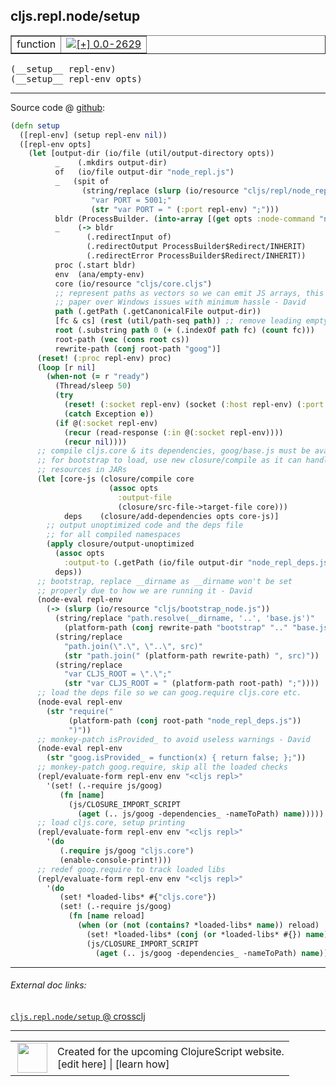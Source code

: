 ## cljs.repl.node/setup



 <table border="1">
<tr>
<td>function</td>
<td><a href="https://github.com/cljsinfo/cljs-api-docs/tree/0.0-2629"><img valign="middle" alt="[+] 0.0-2629" title="Added in 0.0-2629" src="https://img.shields.io/badge/+-0.0--2629-lightgrey.svg"></a> </td>
</tr>
</table>


 <samp>
(__setup__ repl-env)<br>
</samp>
 <samp>
(__setup__ repl-env opts)<br>
</samp>

---







Source code @ [github](https://github.com/clojure/clojurescript/blob/r2985/src/clj/cljs/repl/node.clj#L80-L169):

```clj
(defn setup
  ([repl-env] (setup repl-env nil))
  ([repl-env opts]
    (let [output-dir (io/file (util/output-directory opts))
          _    (.mkdirs output-dir)
          of   (io/file output-dir "node_repl.js")
          _   (spit of
                (string/replace (slurp (io/resource "cljs/repl/node_repl.js"))
                  "var PORT = 5001;"
                  (str "var PORT = " (:port repl-env) ";")))
          bldr (ProcessBuilder. (into-array [(get opts :node-command "node")]))
          _    (-> bldr
                 (.redirectInput of)
                 (.redirectOutput ProcessBuilder$Redirect/INHERIT)
                 (.redirectError ProcessBuilder$Redirect/INHERIT))
          proc (.start bldr)
          env  (ana/empty-env)
          core (io/resource "cljs/core.cljs")
          ;; represent paths as vectors so we can emit JS arrays, this is to
          ;; paper over Windows issues with minimum hassle - David
          path (.getPath (.getCanonicalFile output-dir))
          [fc & cs] (rest (util/path-seq path)) ;; remove leading empty string
          root (.substring path 0 (+ (.indexOf path fc) (count fc)))
          root-path (vec (cons root cs))
          rewrite-path (conj root-path "goog")]
      (reset! (:proc repl-env) proc)
      (loop [r nil]
        (when-not (= r "ready")
          (Thread/sleep 50)
          (try
            (reset! (:socket repl-env) (socket (:host repl-env) (:port repl-env)))
            (catch Exception e))
          (if @(:socket repl-env)
            (recur (read-response (:in @(:socket repl-env))))
            (recur nil))))
      ;; compile cljs.core & its dependencies, goog/base.js must be available
      ;; for bootstrap to load, use new closure/compile as it can handle
      ;; resources in JARs
      (let [core-js (closure/compile core
                      (assoc opts
                        :output-file
                        (closure/src-file->target-file core)))
            deps    (closure/add-dependencies opts core-js)]
        ;; output unoptimized code and the deps file
        ;; for all compiled namespaces
        (apply closure/output-unoptimized
          (assoc opts
            :output-to (.getPath (io/file output-dir "node_repl_deps.js")))
          deps))
      ;; bootstrap, replace __dirname as __dirname won't be set
      ;; properly due to how we are running it - David
      (node-eval repl-env
        (-> (slurp (io/resource "cljs/bootstrap_node.js"))
          (string/replace "path.resolve(__dirname, '..', 'base.js')"
            (platform-path (conj rewrite-path "bootstrap" ".." "base.js")))
          (string/replace
            "path.join(\".\", \"..\", src)"
            (str "path.join(" (platform-path rewrite-path) ", src)"))
          (string/replace
            "var CLJS_ROOT = \".\";"
            (str "var CLJS_ROOT = " (platform-path root-path) ";"))))
      ;; load the deps file so we can goog.require cljs.core etc.
      (node-eval repl-env
        (str "require("
             (platform-path (conj root-path "node_repl_deps.js"))
             ")"))
      ;; monkey-patch isProvided_ to avoid useless warnings - David
      (node-eval repl-env
        (str "goog.isProvided_ = function(x) { return false; };"))
      ;; monkey-patch goog.require, skip all the loaded checks
      (repl/evaluate-form repl-env env "<cljs repl>"
        '(set! (.-require js/goog)
           (fn [name]
             (js/CLOSURE_IMPORT_SCRIPT
               (aget (.. js/goog -dependencies_ -nameToPath) name)))))
      ;; load cljs.core, setup printing
      (repl/evaluate-form repl-env env "<cljs repl>"
        '(do
           (.require js/goog "cljs.core")
           (enable-console-print!)))
      ;; redef goog.require to track loaded libs
      (repl/evaluate-form repl-env env "<cljs repl>"
        '(do
           (set! *loaded-libs* #{"cljs.core"})
           (set! (.-require js/goog)
             (fn [name reload]
               (when (or (not (contains? *loaded-libs* name)) reload)
                 (set! *loaded-libs* (conj (or *loaded-libs* #{}) name))
                 (js/CLOSURE_IMPORT_SCRIPT
                   (aget (.. js/goog -dependencies_ -nameToPath) name))))))))))
```

<!--
Repo - tag - source tree - lines:

 <pre>
clojurescript @ r2985
└── src
    └── clj
        └── cljs
            └── repl
                └── <ins>[node.clj:80-169](https://github.com/clojure/clojurescript/blob/r2985/src/clj/cljs/repl/node.clj#L80-L169)</ins>
</pre>

-->

---



###### External doc links:

[`cljs.repl.node/setup` @ crossclj](http://crossclj.info/fun/cljs.repl.node/setup.html)<br>

---

 <table>
<tr><td>
<img valign="middle" align="right" width="48px" src="http://i.imgur.com/Hi20huC.png">
</td><td>
Created for the upcoming ClojureScript website.<br>
[edit here] | [learn how]
</td></tr></table>

[edit here]:https://github.com/cljsinfo/cljs-api-docs/blob/master/cljsdoc/cljs.repl.node/setup.cljsdoc
[learn how]:https://github.com/cljsinfo/cljs-api-docs/wiki/cljsdoc-files

<!--

This information was too distracting to show to readers, but I'll leave it
commented here since it is helpful to:

- pretty-print the data used to generate this document
- and show how to retrieve that data



The API data for this symbol:

```clj
{:ns "cljs.repl.node",
 :name "setup",
 :type "function",
 :signature ["[repl-env]" "[repl-env opts]"],
 :source {:code "(defn setup\n  ([repl-env] (setup repl-env nil))\n  ([repl-env opts]\n    (let [output-dir (io/file (util/output-directory opts))\n          _    (.mkdirs output-dir)\n          of   (io/file output-dir \"node_repl.js\")\n          _   (spit of\n                (string/replace (slurp (io/resource \"cljs/repl/node_repl.js\"))\n                  \"var PORT = 5001;\"\n                  (str \"var PORT = \" (:port repl-env) \";\")))\n          bldr (ProcessBuilder. (into-array [(get opts :node-command \"node\")]))\n          _    (-> bldr\n                 (.redirectInput of)\n                 (.redirectOutput ProcessBuilder$Redirect/INHERIT)\n                 (.redirectError ProcessBuilder$Redirect/INHERIT))\n          proc (.start bldr)\n          env  (ana/empty-env)\n          core (io/resource \"cljs/core.cljs\")\n          ;; represent paths as vectors so we can emit JS arrays, this is to\n          ;; paper over Windows issues with minimum hassle - David\n          path (.getPath (.getCanonicalFile output-dir))\n          [fc & cs] (rest (util/path-seq path)) ;; remove leading empty string\n          root (.substring path 0 (+ (.indexOf path fc) (count fc)))\n          root-path (vec (cons root cs))\n          rewrite-path (conj root-path \"goog\")]\n      (reset! (:proc repl-env) proc)\n      (loop [r nil]\n        (when-not (= r \"ready\")\n          (Thread/sleep 50)\n          (try\n            (reset! (:socket repl-env) (socket (:host repl-env) (:port repl-env)))\n            (catch Exception e))\n          (if @(:socket repl-env)\n            (recur (read-response (:in @(:socket repl-env))))\n            (recur nil))))\n      ;; compile cljs.core & its dependencies, goog/base.js must be available\n      ;; for bootstrap to load, use new closure/compile as it can handle\n      ;; resources in JARs\n      (let [core-js (closure/compile core\n                      (assoc opts\n                        :output-file\n                        (closure/src-file->target-file core)))\n            deps    (closure/add-dependencies opts core-js)]\n        ;; output unoptimized code and the deps file\n        ;; for all compiled namespaces\n        (apply closure/output-unoptimized\n          (assoc opts\n            :output-to (.getPath (io/file output-dir \"node_repl_deps.js\")))\n          deps))\n      ;; bootstrap, replace __dirname as __dirname won't be set\n      ;; properly due to how we are running it - David\n      (node-eval repl-env\n        (-> (slurp (io/resource \"cljs/bootstrap_node.js\"))\n          (string/replace \"path.resolve(__dirname, '..', 'base.js')\"\n            (platform-path (conj rewrite-path \"bootstrap\" \"..\" \"base.js\")))\n          (string/replace\n            \"path.join(\\\".\\\", \\\"..\\\", src)\"\n            (str \"path.join(\" (platform-path rewrite-path) \", src)\"))\n          (string/replace\n            \"var CLJS_ROOT = \\\".\\\";\"\n            (str \"var CLJS_ROOT = \" (platform-path root-path) \";\"))))\n      ;; load the deps file so we can goog.require cljs.core etc.\n      (node-eval repl-env\n        (str \"require(\"\n             (platform-path (conj root-path \"node_repl_deps.js\"))\n             \")\"))\n      ;; monkey-patch isProvided_ to avoid useless warnings - David\n      (node-eval repl-env\n        (str \"goog.isProvided_ = function(x) { return false; };\"))\n      ;; monkey-patch goog.require, skip all the loaded checks\n      (repl/evaluate-form repl-env env \"<cljs repl>\"\n        '(set! (.-require js/goog)\n           (fn [name]\n             (js/CLOSURE_IMPORT_SCRIPT\n               (aget (.. js/goog -dependencies_ -nameToPath) name)))))\n      ;; load cljs.core, setup printing\n      (repl/evaluate-form repl-env env \"<cljs repl>\"\n        '(do\n           (.require js/goog \"cljs.core\")\n           (enable-console-print!)))\n      ;; redef goog.require to track loaded libs\n      (repl/evaluate-form repl-env env \"<cljs repl>\"\n        '(do\n           (set! *loaded-libs* #{\"cljs.core\"})\n           (set! (.-require js/goog)\n             (fn [name reload]\n               (when (or (not (contains? *loaded-libs* name)) reload)\n                 (set! *loaded-libs* (conj (or *loaded-libs* #{}) name))\n                 (js/CLOSURE_IMPORT_SCRIPT\n                   (aget (.. js/goog -dependencies_ -nameToPath) name))))))))))",
          :title "Source code",
          :repo "clojurescript",
          :tag "r2985",
          :filename "src/clj/cljs/repl/node.clj",
          :lines [80 169]},
 :full-name "cljs.repl.node/setup",
 :full-name-encode "cljs.repl.node/setup",
 :history [["+" "0.0-2629"]]}

```

Retrieve the API data for this symbol:

```clj
;; from Clojure REPL
(require '[clojure.edn :as edn])
(-> (slurp "https://raw.githubusercontent.com/cljsinfo/cljs-api-docs/catalog/cljs-api.edn")
    (edn/read-string)
    (get-in [:symbols "cljs.repl.node/setup"]))
```

-->
